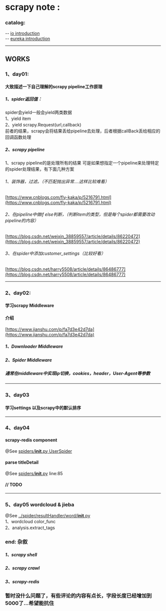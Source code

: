 # scrapy note :

### catalog:  
-- [io introduction](spider/io/readme.md)  
-- [eureka introduction](spider/eureka/README.md)

-----------------------------
## WORKS

### 1、day01:

#### 大致描述一下自己理解的scrapy pipeline工作原理
	
##### 1、spider返回值：

spider会yield一般会yield两类数据  
	1、yield item  
	2、yield scrapy.Request(url,callback)  
前者的结果，scrapy会将结果丢给pipeline去处理，后者根据callBack丢给相应的回调函数处理

##### 2、scrapy pipeline

1、scrapy pipeline的是处理所有的结果
可是如果想指定一个pipeline来处理特定的spider处理结果，有下面几种方案

###### 1、装饰器，过滤。（不匹配抛出异常....这样比较难看）
[https://www.cnblogs.com/fly-kaka/p/5216791.html](https://www.cnblogs.com/fly-kaka/p/5216791.html)

###### 2、在pipeline中做if else判断，（判断item的类型，但是每个spider都需要改动pipeline的内容）
[https://blog.csdn.net/weixin_38859557/article/details/86220472](https://blog.csdn.net/weixin_38859557/article/details/86220472)

###### 3、在spider中添加customer_settings（比较好看）
[https://blog.csdn.net/harry5508/article/details/86486777](https://blog.csdn.net/harry5508/article/details/86486777)

-----------------------

### 2、day02:

#### 学习scrapy Middleware
	
#### 介绍
[https://www.jianshu.com/p/fa7d3e42d7da](https://www.jianshu.com/p/fa7d3e42d7da)

##### 1、Downloader Middleware

##### 2、Spider Middleware

##### 通常在middleware中实现ip切换，cookies，header，User-Agent等参数

-----------------------

### 3、day03

#### 学习settings 以及scrapy中的默认排序

-----------------------

### 4、day04

#### scrapy-redis component  
@See [spiders/__init__.py UserSpider](spider/spiders/__init__.py)

#### parse titleDetail  
@See [spiders/__init__.py](spider/spiders/__init__.py)  line:85

#### // TODO


-----------------------

### 5、day05 wordcloud & jieba  
@See [../spider/resultHandler/word/__init__.py](../spider/resultHandler/word/__init__.py)  
1、wordcloud color_func  
2、analysis.extract_tags



### end: 杂叙

##### 1、scrapy shell

##### 2、scrapy crawl

##### 3、scrapy-redis

### 暂时没什么问题了，有些评论的内容有点长，字段长度已经增加到5000了...希望能抗住